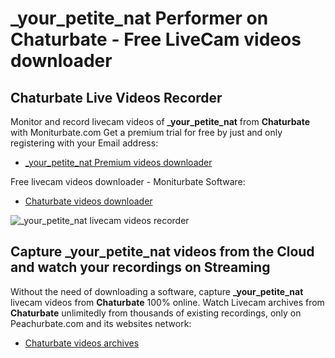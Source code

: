 # _your_petite_nat Performer on Chaturbate - Free LiveCam videos downloader

## Chaturbate Live Videos Recorder

Monitor and record livecam videos of **_your_petite_nat** from **Chaturbate** with Moniturbate.com
Get a premium trial for free by just and only registering with your Email address:
* [_your_petite_nat Premium videos downloader](https://moniturbate.com/request-demo-licence-key.html)

Free livecam videos downloader - Moniturbate Software:
* [Chaturbate videos downloader](https://moniturbate.com/moniturbate-download-software.html)

![_your_petite_nat livecam videos recorder](https://peachurnet.com/templates/moniturbate-software.png)


## Capture _your_petite_nat videos from the Cloud and watch your recordings on Streaming

Without the need of downloading a software, capture **_your_petite_nat** livecam videos from **Chaturbate** 100% online.
Watch Livecam archives from **Chaturbate** unlimitedly from thousands of existing recordings, only on Peachurbate.com and its websites network:
* [Chaturbate videos archives](https://peachurnet.com/)